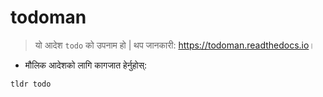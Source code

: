 # todoman

> यो आदेश `todo` को उपनाम हो |
> थप जानकारी: <https://todoman.readthedocs.io>।

- मौलिक आदेशको लागि कागजात हेर्नुहोस्:

`tldr todo`
